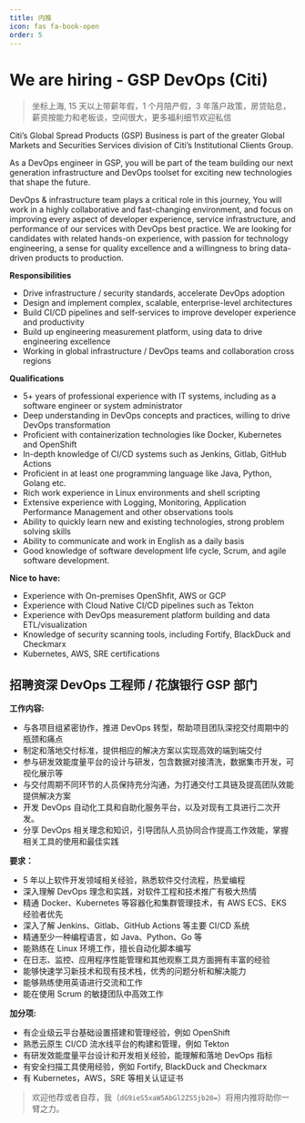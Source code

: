```yaml
---
title: 内推
icon: fas fa-book-open
order: 5
---
```


# We are hiring - GSP DevOps (Citi)

> 坐标上海, 15 天以上带薪年假，1 个月陪产假，3 年落户政策，房贷贴息，薪资按能力和老板谈，空间很大，更多福利细节欢迎私信

Citi’s Global Spread Products (GSP) Business is part of the greater Global Markets and Securities Services division of Citi’s Institutional Clients Group.

As a DevOps engineer in GSP, you will be part of the team building our next generation infrastructure and DevOps toolset for exciting new technologies that shape the future.

DevOps & infrastructure team plays a critical role in this journey, You will work in a highly collaborative and fast-changing environment, and focus on improving every aspect of developer experience, service infrastructure, and performance of our services with DevOps best practice. We are looking for candidates with related hands-on experience, with passion for technology engineering, a sense for quality excellence and a willingness to bring data-driven products to production.

**Responsibilities**

- Drive infrastructure / security standards, accelerate DevOps adoption
- Design and implement complex, scalable, enterprise-level architectures
- Build CI/CD pipelines and self-services to improve developer experience and productivity
- Build up engineering measurement platform, using data to drive engineering excellence
- Working in global infrastructure / DevOps teams and collaboration cross regions

**Qualifications**

- 5+ years of professional experience with IT systems, including as a software engineer or system administrator
- Deep understanding in DevOps concepts and practices, willing to drive DevOps transformation
- Proficient with containerization technologies like Docker, Kubernetes and OpenShift
- In-depth knowledge of CI/CD systems such as Jenkins, Gitlab, GitHub Actions
- Proficient in at least one programming language like Java, Python, Golang etc.
- Rich work experience in Linux environments and shell scripting
- Extensive experience with Logging, Monitoring, Application Performance Management and other observations tools
- Ability to quickly learn new and existing technologies, strong problem solving skills
- Ability to communicate and work in English as a daily basis
- Good knowledge of software development life cycle, Scrum, and agile software development.

**Nice to have:**

- Experience with On-premises OpenShfit, AWS or GCP
- Experience with Cloud Native CI/CD pipelines such as Tekton
- Experience with DevOps measurement platform building and data ETL/visualization
- Knowledge of security scanning tools, including Fortify, BlackDuck and Checkmarx
- Kubernetes, AWS, SRE certifications

## 招聘资深 DevOps 工程师 / 花旗银行 GSP 部门

**工作内容:**

- 与各项目组紧密协作，推进 DevOps 转型，帮助项目团队深挖交付周期中的瓶颈和痛点
- 制定和落地交付标准，提供相应的解决方案以实现高效的端到端交付
- 参与研发效能度量平台的设计与研发，包含数据对接清洗，数据集市开发，可视化展示等
- 与交付周期不同环节的人员保持充分沟通，为打通交付工具链及提高团队效能提供解决方案
- 开发 DevOps 自动化工具和自助化服务平台，以及对现有工具进行二次开发。
- 分享 DevOps 相关理念和知识，引导团队人员协同合作提高工作效能，掌握相关工具的使用和最佳实践

**要求：**

- 5 年以上软件开发领域相关经验，熟悉软件交付流程，热爱编程
- 深入理解 DevOps 理念和实践，对软件工程和技术推广有极大热情
- 精通 Docker、Kubernetes 等容器化和集群管理技术，有 AWS ECS、EKS 经验者优先
- 深入了解 Jenkins、Gitlab、GitHub Actions 等主要 CI/CD 系统
- 精通至少一种编程语言，如 Java、Python、Go 等
- 能熟练在 Linux 环境工作，擅长自动化脚本编写
- 在日志、监控、应用程序性能管理和其他观察工具方面拥有丰富的经验
- 能够快速学习新技术和现有技术栈，优秀的问题分析和解决能力
- 能够熟练使用英语进行交流和工作
- 能在使用 Scrum 的敏捷团队中高效工作

**加分项:**

- 有企业级云平台基础设置搭建和管理经验，例如 OpenShift
- 熟悉云原生 CI/CD 流水线平台的构建和管理，例如 Tekton
- 有研发效能度量平台设计和开发相关经验，能理解和落地 DevOps 指标
- 有安全扫描工具使用经验，例如 Fortify, BlackDuck and Checkmarx
- 有 Kubernetes，AWS，SRE 等相关认证证书

> 欢迎他荐或者自荐，我（`dG9ieS5xaW5AbGl2ZS5jb20=`）将用内推将助你一臂之力。
